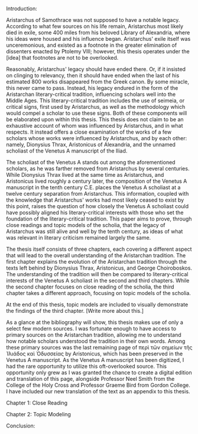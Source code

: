 Introduction:

Aristarchus of Samothrace was not supposed to have a notable legacy. According to what few sources on his life remain, Aristarchus most likely died in exile, some 400 miles from his beloved Library of Alexandria, where his ideas were housed and his influence began. Aristarchus' exile itself was unceremonious, and existed as a footnote in the greater elimination of dissenters enacted by Ptolemy VIII; however, this thesis operates under the [idea] that footnotes are not to be overlooked.

Reasonably, Aristarchus' legacy should have ended there. Or, if it insisted on clinging to relevancy, then it should have ended when the last of his estimated 800 works disappeared from the Greek canon. By some miracle, this never came to pass. Instead, his legacy endured in the form of the Aristarchan literary-critical tradition, influencing scholars well into the Middle Ages. This literary-critical tradition includes the use of seimeia, or critical signs, first used by Aristarchus, as well as the methodology which would compel a scholar to use these signs. Both of these components will be elaborated upon within this thesis. This thesis does not claim to be an exhaustive account of whom was influenced by Aristarchus, and in what respects. It instead offers a close examination of the works of a few scholars whose works were influenced by Aristarchus, and by each other: namely, Dionysius Thrax, Aristonicus of Alexandria, and the unnamed scholiast of the Venetus A manuscript of the Iliad.

The scholiast of the Venetus A stands out among the aforementioned scholars, as he was farther removed from Aristarchus by several centuries. While Dionysius Thrax lived at the same time as Aristarchus, and Aristonicus lived roughly a century later, the composition of the Venetus A manuscript in the tenth century C.E. places the Venetus A scholiast at a twelve century separation from Aristarchus. This information, coupled with the knowledge that Aristarchus' works had most likely ceased to exist by this point, raises the question of how closely the Venetus A scholiast could have possibly aligned his literary-critical interests with those who set the foundation of the literary-critical tradition. This paper aims to prove, through close readings and topic models of the scholia, that the legacy of Aristarchus was still alive and well by the tenth century, as ideas of what was relevant in literary criticism remained largely the same.

The thesis itself consists of three chapters, each covering a different aspect that will lead to the overall understanding of the Aristarchan tradition. The first chapter explains the evolution of the Aristarchan tradition through the texts left behind by Dionysius Thrax, Aristonicus, and George Choiroboskos. The understanding of the tradition will then be compared to literary-critical interests of the Venetus A scholiast in the second and third chapters. While the second chapter focuses on close reading of the scholia, the third chapter takes a different approach, focusing on topic models of the scholia.

At the end of this thesis, topic models are included to visually demonstrate the findings of the third chapter. [Write more about this.]

As a glance at the bibliography will show, this thesis makes use of only a select few modern sources. I was fortunate enough to have access to primary sources on the Aristarchan tradition, allowing me to understand how notable scholars understood the tradition in their own words. Among these primary sources was the last remaining page of περὶ τῶν σημείων τῆς Ἰλιάδος καὶ Ὀδυσσείας by Aristonicus, which has been preserved in the Venetus A manuscript. As the Venetus A manuscript has been digitized, I had the rare opportunity to utilize this oft-overlooked source. This opportunity only grew as I was granted the chance to create a digital edition and translation of this page, alongside Professor Neel Smith from the College of the Holy Cross and Professor Graeme Bird from Gordon College. I have included our new translation of the text as an appendix to this thesis.

Chapter 1: Close Reading


Chapter 2: Topic Modeling


Conclusion:
